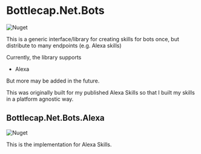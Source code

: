 # Bottlecap.Net.Bots

![Nuget](https://img.shields.io/nuget/v/bottlecap.net.bots.svg)

This is a generic interface/library for creating skills for bots once, but distribute to many endpoints (e.g. Alexa skills)

Currently, the library supports
* Alexa

But more may be added in the future.

This was originally built for my published Alexa Skills so that I built my skills in a platform agnostic way.

## Bottlecap.Net.Bots.Alexa

![Nuget](https://img.shields.io/nuget/v/bottlecap.net.bots.alexa.svg)

This is the implementation for Alexa Skills.